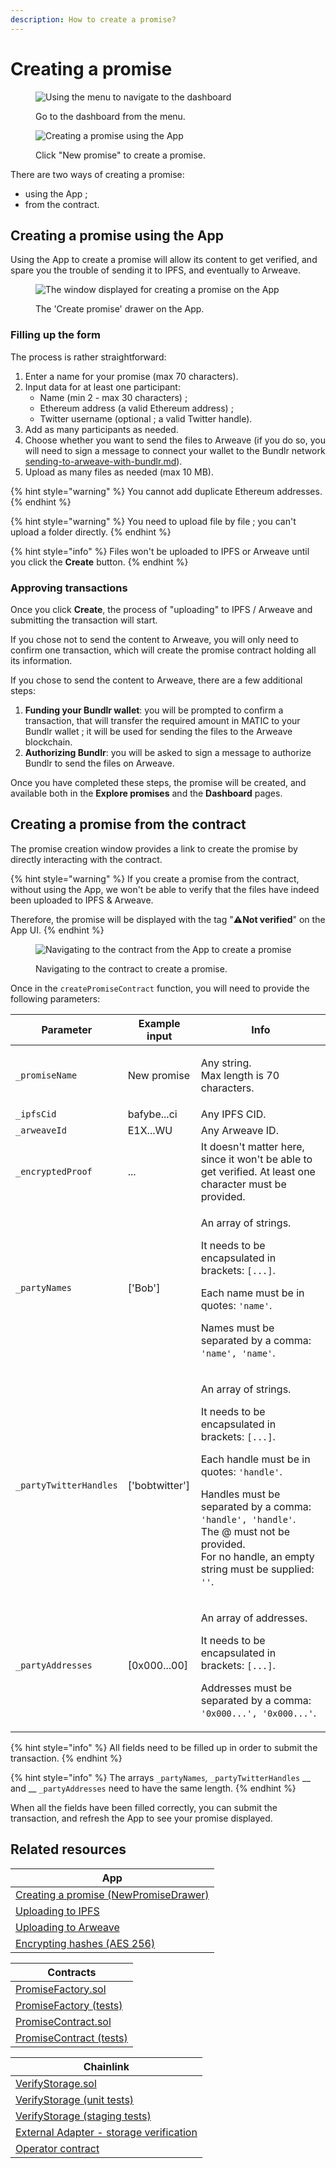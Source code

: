 ```yaml
---
description: How to create a promise?
---
```


# Creating a promise

<figure><img src="../.gitbook/assets/image (1) (1) (2).png" alt="Using the menu to navigate to the dashboard"><figcaption><p>Go to the dashboard from the menu.</p></figcaption></figure>

<figure><img src="../.gitbook/assets/image (5) (1).png" alt="Creating a promise using the App"><figcaption><p>Click "New promise" to create a promise.</p></figcaption></figure>

There are two ways of creating a promise:

* using the App ;
* from the contract.

## Creating a promise using the App

Using the App to create a promise will allow its content to get verified, and spare you the trouble of sending it to IPFS, and eventually to Arweave.&#x20;

<figure><img src="../.gitbook/assets/image (7) (1).png" alt="The window displayed for creating a promise on the App"><figcaption><p>The 'Create promise' drawer on the App.</p></figcaption></figure>

### Filling up the form

The process is rather straightforward:

1. Enter a name for your promise (max 70 characters).
2. Input data for at least one participant:
   * Name (min 2 - max 30 characters) ;
   * Ethereum address (a valid Ethereum address) ;
   * Twitter username (optional ; a valid Twitter handle).
3. Add as many participants as needed.
4. Choose whether you want to send the files to Arweave (if you do so, you will need to sign a message to connect your wallet to the Bundlr network [sending-to-arweave-with-bundlr.md](../ipfs-and-arweave/sending-to-arweave-with-bundlr.md "mention")).
5. Upload as many files as needed (max 10 MB).

{% hint style="warning" %}
You cannot add duplicate Ethereum addresses.
{% endhint %}

{% hint style="warning" %}
You need to upload file by file ; you can't upload a folder directly.
{% endhint %}

{% hint style="info" %}
Files won't be uploaded to IPFS or Arweave until you click the **Create** button.
{% endhint %}

### Approving transactions

Once you click **Create**, the process of "uploading" to IPFS / Arweave and submitting the transaction will start.

If you chose not to send the content to Arweave, you will only need to confirm one transaction, which will create the promise contract holding all its information.

If you chose to send the content to Arweave, there are a few additional steps:

1. **Funding your Bundlr wallet**: you will be prompted to confirm a transaction, that will transfer the required amount in MATIC to your Bundlr wallet ; it will be used for sending the files to the Arweave blockchain.
2. **Authorizing Bundlr**: you will be asked to sign a message to authorize Bundlr to send the files on Arweave.

Once you have completed these steps, the promise will be created, and available both in the **Explore promises** and the **Dashboard** pages.

## Creating a promise from the contract

The promise creation window provides a link to create the promise by directly interacting with the contract.

{% hint style="warning" %}
If you create a promise from the contract, without using the App, we won't be able to verify that the files have indeed been uploaded to IPFS & Arweave.

Therefore, the promise will be displayed with the tag ":warning:**Not verified**" on the App UI.
{% endhint %}

<figure><img src="../.gitbook/assets/image (4) (1).png" alt="Navigating to the contract from the App to create a promise"><figcaption><p>Navigating to the contract to create a promise.</p></figcaption></figure>

Once in the `createPromiseContract` function, you will need to provide the following parameters:

| Parameter              | Example input   | Info                                                                                                                                                                                                                                                                                                                                         |
| ---------------------- | --------------- | -------------------------------------------------------------------------------------------------------------------------------------------------------------------------------------------------------------------------------------------------------------------------------------------------------------------------------------------- |
| `_promiseName`         | New promise     | <p>Any string.<br>Max length is 70 characters.</p>                                                                                                                                                                                                                                                                                           |
| `_ipfsCid`             | bafybe...ci     | Any IPFS CID.                                                                                                                                                                                                                                                                                                                                |
| `_arweaveId`           | E1X...WU        | Any Arweave ID.                                                                                                                                                                                                                                                                                                                              |
| `_encryptedProof`      | ...             | It doesn't matter here, since it won't be able to get verified. At least one character must be provided.                                                                                                                                                                                                                                     |
| `_partyNames`          | \['Bob']        | <p>An array of strings.</p><p>It needs to be encapsulated in brackets: <code>[...]</code>.</p><p>Each name must be in quotes: <code>'name'</code>. </p><p>Names must be separated by a comma: <code>'name', 'name'</code>. </p>                                                                                                              |
| `_partyTwitterHandles` | \['bobtwitter'] | <p>An array of strings.</p><p>It needs to be encapsulated in brackets: <code>[...]</code>.</p><p>Each handle must be in quotes: <code>'handle'</code>. </p><p>Handles must be separated by a comma: <code>'handle', 'handle'</code>.<br>The @ must not be provided.<br>For no handle, an empty string must be supplied: <code>''</code>.</p> |
| `_partyAddresses`      | \[0x000...00]   | <p>An array of addresses.</p><p>It needs to be encapsulated in brackets: <code>[...]</code>.</p><p>Addresses must be separated by a comma: <code>'0x000...', '0x000...'</code>.</p>                                                                                                                                                          |

{% hint style="info" %}
All fields need to be filled up in order to submit the transaction.
{% endhint %}

{% hint style="info" %}
The arrays `_partyNames`_,_ `_partyTwitterHandles` __ and __ `_partyAddresses` need to have the same length.
{% endhint %}

When all the fields have been filled correctly, you can submit the transaction, and refresh the App to see your promise displayed.

## Related resources

| App                                                                                                                                                               |
| ----------------------------------------------------------------------------------------------------------------------------------------------------------------- |
| [Creating a promise (NewPromiseDrawer)](https://github.com/polar0/chainlink-fall-2022-hackathon/blob/main/frontend/components/user-dashboard/NewPromiseDrawer.js) |
| [Uploading to IPFS](https://github.com/polar0/chainlink-fall-2022-hackathon/blob/main/frontend/systems/tasks/uploadToIPFS.js)                                     |
| [Uploading to Arweave](https://github.com/polar0/chainlink-fall-2022-hackathon/blob/main/frontend/systems/tasks/uploadToArweave.js)                               |
| [Encrypting hashes (AES 256)](https://github.com/polar0/chainlink-fall-2022-hackathon/blob/main/frontend/systems/tasks/encryptAES256.js)                          |

| Contracts                                                                                                                                      |
| ---------------------------------------------------------------------------------------------------------------------------------------------- |
| [PromiseFactory.sol](https://github.com/polar0/chainlink-fall-2022-hackathon/blob/main/backend/hardhat/contracts/PromiseFactory.sol)           |
| [PromiseFactory (tests)](https://github.com/polar0/chainlink-fall-2022-hackathon/blob/main/backend/hardhat/test/unit/PromiseFactory.test.js)   |
| [PromiseContract.sol](https://github.com/polar0/chainlink-fall-2022-hackathon/blob/main/backend/hardhat/contracts/PromiseContract.sol)         |
| [PromiseContract (tests)](https://github.com/polar0/chainlink-fall-2022-hackathon/blob/main/backend/hardhat/test/unit/PromiseContract.test.js) |

| Chainlink                                                                                                                                                     |
| ------------------------------------------------------------------------------------------------------------------------------------------------------------- |
| [VerifyStorage.sol](https://github.com/polar0/chainlink-fall-2022-hackathon/blob/main/backend/hardhat/contracts/VerifyStorage.sol)                            |
| [VerifyStorage (unit tests)](https://github.com/polar0/chainlink-fall-2022-hackathon/blob/main/backend/hardhat/test/unit/VerifyStorageMock.test.js)           |
| [VerifyStorage (staging tests)](https://github.com/polar0/chainlink-fall-2022-hackathon/blob/main/backend/hardhat/test/staging/VerifyStorage.staging.test.js) |
| [External Adapter - storage verification](https://github.com/polar0/chainlink-fall-2022-hackathon/tree/main/backend/chainlink-ea-storage-verification)        |
| [Operator contract](https://mumbai.polygonscan.com/address/0xd4d1fe6ff0a871ccf37bcfbce3135f548e5f05b5)                                                        |
